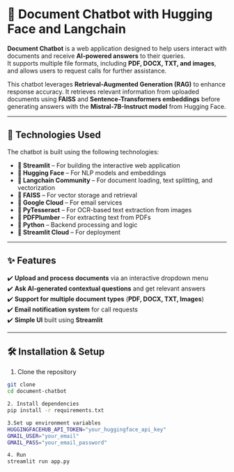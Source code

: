 # 📄 Document Chatbot with Hugging Face and Langchain  

**Document Chatbot** is a web application designed to help users interact with documents and receive **AI-powered answers** to their queries.  
It supports multiple file formats, including **PDF, DOCX, TXT, and images**, and allows users to request calls for further assistance.  

This chatbot leverages **Retrieval-Augmented Generation (RAG)** to enhance response accuracy. It retrieves relevant information from uploaded documents using **FAISS** and **Sentence-Transformers embeddings** before generating answers with the **Mistral-7B-Instruct model** from Hugging Face.  

---

## 🚀 Technologies Used  

The chatbot is built using the following technologies:  

- **🔹 Streamlit** – For building the interactive web application  
- **🔹 Hugging Face** – For NLP models and embeddings  
- **🔹 Langchain Community** – For document loading, text splitting, and vectorization  
- **🔹 FAISS** – For vector storage and retrieval  
- **🔹 Google Cloud** – For email services  
- **🔹 PyTesseract** – For OCR-based text extraction from images  
- **🔹 PDFPlumber** – For extracting text from PDFs  
- **🔹 Python** – Backend processing and logic  
- **🔹 Streamlit Cloud** – For deployment  

---

## ✨ Features  

✔️ **Upload and process documents** via an interactive dropdown menu  
✔️ **Ask AI-generated contextual questions** and get relevant answers  
✔️ **Support for multiple document types** (**PDF, DOCX, TXT, Images**)  
✔️ **Email notification system** for call requests  
✔️ **Simple UI** built using **Streamlit**  

---

## 🛠️ Installation & Setup  

1. Clone the repository

```bash
git clone 
cd document-chatbot

2. Install dependencies
pip install -r requirements.txt

3.Set up environment variables
HUGGINGFACEHUB_API_TOKEN="your_huggingface_api_key"
GMAIL_USER="your_email"
GMAIL_PASS="your_email_password"

4. Run
streamlit run app.py

